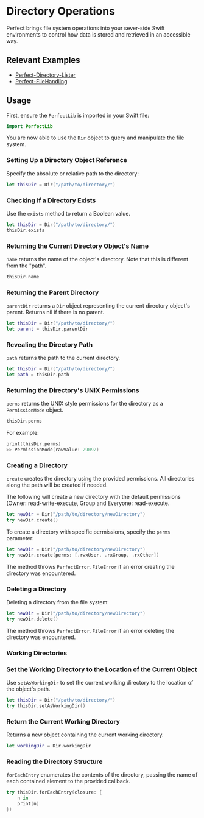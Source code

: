 # Directory Operations

Perfect brings file system operations into your sever-side Swift environments to control how data is stored and retrieved in an accessible way.

## Relevant Examples

* [Perfect-Directory-Lister](https://github.com/PerfectExamples/Perfect-Directory-Lister)
* [Perfect-FileHandling](https://github.com/PerfectExamples/Perfect-FileHandling)

## Usage

First, ensure the `PerfectLib` is imported in your Swift file:

``` swift
import PerfectLib
```
You are now able to use the `Dir` object to query and manipulate the file system.

### Setting Up a Directory Object Reference

Specify the absolute or relative path to the directory:

``` swift
let thisDir = Dir("/path/to/directory/")
```

### Checking If a Directory Exists

Use the `exists` method to return a Boolean value.

``` swift
let thisDir = Dir("/path/to/directory/")
thisDir.exists
```

### Returning the Current Directory Object's Name

`name` returns the name of the object's directory. Note that this is different from the "path".

``` swift
thisDir.name
```

### Returning the Parent Directory

`parentDir` returns a `Dir` object representing the current directory object's parent. Returns nil if there is no parent.

``` swift
let thisDir = Dir("/path/to/directory/")
let parent = thisDir.parentDir
```

### Revealing the Directory Path

`path` returns the path to the current directory.

``` swift
let thisDir = Dir("/path/to/directory/")
let path = thisDir.path
```

### Returning the Directory's UNIX Permissions

`perms` returns the UNIX style permissions for the directory as a `PermissionMode` object.

``` swift
thisDir.perms
```

For example:

``` swift
print(thisDir.perms)
>> PermissionMode(rawValue: 29092)
```

### Creating a Directory

`create` creates the directory using the provided permissions. All directories along the path will be created if needed.

The following will create a new directory with the default permissions (Owner: read-write-execute, Group and Everyone: read-execute.

``` swift
let newDir = Dir("/path/to/directory/newDirectory")
try newDir.create()
```

To create a directory with specific permissions, specify the `perms` parameter:

``` swift
let newDir = Dir("/path/to/directory/newDirectory")
try newDir.create(perms: [.rwxUser, .rxGroup, .rxOther])
```

The method throws `PerfectError.FileError` if an error creating the directory was encountered.


### Deleting a Directory

Deleting a directory from the file system:

``` swift
let newDir = Dir("/path/to/directory/newDirectory")
try newDir.delete()
```

The method throws `PerfectError.FileError` if an error deleting the directory was encountered.

### Working Directories

### Set the Working Directory to the Location of the Current Object

Use `setAsWorkingDir` to set the current working directory to the location of the object's path.

``` swift
let thisDir = Dir("/path/to/directory/")
try thisDir.setAsWorkingDir()
```

### Return the Current Working Directory

Returns a new object containing the current working directory.

``` swift
let workingDir = Dir.workingDir
```

### Reading the Directory Structure

`forEachEntry` enumerates the contents of the directory, passing the name of each contained element to the provided callback.

``` swift 
try thisDir.forEachEntry(closure: {
	n in
	print(n)
})
```
